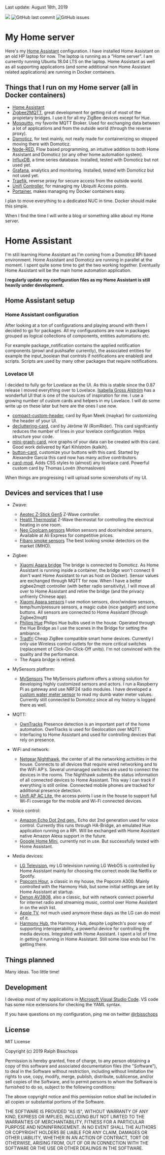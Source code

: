Last update: August 18th, 2019

![](https://img.shields.io/badge/Home%20Assistant-0.96.5-blue.svg)
![GitHub last commit](https://img.shields.io/github/last-commit/rbisschops/homeassistant)
![GitHub issues](https://img.shields.io/github/issues-raw/rbisschops/homeassistant)

# My Home server

Here's my [Home Assistant](https://home-assistant.io/) configuration. I have installed Home Assistant on an old HP laptop for now. The laptop is running as a "Home server". I am currently running Ubuntu 18.04 LTS on the laptop. Home Assistant as well as all supporting applications (and some additional non Home Assistant related applications) are running in Docker containers. 

## Things that I run on my Home server (all in Docker containers)

* [Home Assistant](https://home-assistant.io/)
* [Zigbee2MQTT](https://koenkk.github.io/zigbee2mqtt/), great development for getting rid of most of the propietary bridges. I use it for all my ZigBee devices except for Hue.
* [Mosquitto](https://mosquitto.org/), my favorite MQTT Broker. Used for exchanging data between a lot of applications and from the outside world (through the reverse proxy).
* [Domoticz](https://www.domoticz.com/), for test mainly, not really made for containerizing so stopped moving there with Domoticz.
* [Node-RED](https://nodered.org), Flow based programming, an intuitive addition to both Home Assistant and Domoticz (or any other home automation system).
* [InfluxDB](https://www.influxdata.com/), a time series database. Installed, tested with Domoticz but not used yet.
* [Grafana](https://grafana.com/), analytics and monitoring. Installed, tested with Domoticz but not used yet.
* [Traefik](https://traefik.io/), reverse proxy for secure access from the outside world.
* [Unifi Controller](https://www.ui.com/), for managing my Ubiquiti Access points.
* [Portainer](https://www.portainer.io/), makes managing my Docker containers easy.  

I plan to move everything to a dedicated NUC in time. Docker should make this simple.

When I find the time I will write a blog or something alike about my Home server.

# Home Assistant

I'm still learning Home Assistant as I'm coming from a Domoticz RPi based environment. Home Assistant and Domoticz are running in parallel at the moment. I spent quite some time to get the two working together. Eventually Home Assistant will be the main home automation application.   

**I regularly update my configuration files as my Home Assistant is still heavily under development.**

## Home Assistant setup

### Home Assistant configuration
After looking at a ton of configurations and playing around with them I decided to go for packages. All my configurations are now in packages grouped as logical collections of components, entities automations etc.

For example package_notification contains the applied notification components (prowl and pushsafer currently), the associated entities for example the input_boolean that controls if notifications are enabled) and scripts. Scripts are used by many other packages that require  notifications.   

### Lovelace UI
I decided to fully go for Lovelace as the UI. As this is stable since the 0.87 release I moved everything over to Lovelace. [Isabella Gross Alström](https://github.com/isabellaalstrom) has a wonderfull UI that is one of the sources of inspiration for me.
I use a growing number of custom cards and helpers in my Lovelace. I will do some write up on these later but here are the ones I use now.
* [compact-custom-header](https://github.com/maykar/compact-custom-header), card by Ryan Meek (maykar) for customizing the header of your UI. 
* [decluttering-card](https://github.com/custom-cards/decluttering-card), card by Jérôme W (RomRider). This card signifcantly reduces the number of lines in your lovelace configuration. Helps structure your code.
* [mini-graph-card](https://github.com/kalkih/mini-graph-card), nice graphs of your data can be created with this card. Good work delivered by Karl Kihlström (kalkih).
* [button-card](https://github.com/custom-cards/button-card), customize your buttons with this card. Started by Alexandre Garcia this card now has many active contributors.
* [card-mod](https://github.com/thomasloven/lovelace-card-mod), Adds CSS styles to (almost) any lovelace card. Powerful custom card by Thomas Lovén (thomasloven) 

When things are progressing I will upload some screenshots of my UI.

## Devices and services that I use

* Zwave:
  * [Aeotec Z-Stick Gen5](https://aeotec.com/z-wave-usb-stick) Z-Wave controller.
  * [Heatit Thermostat](https://www.heatit.com/heating-control/floor-heating-thermostats/heatit-z-wave-thermostat/) Z-Wave thermostat for controlling the electrical heating in one room.
  * [Neo Coolcam sensors](https://www.szneo.com/) Motion sensors and door/window sensors. Available at Ali Express for competitive prices.
  * [Fibaro smoke sensors](https://www.fibaro.com/en/) The best looking smoke detectors on the market (IMHO).

* Zigbee:
  * [Xiaomi Aqara bridge](https://www.aliexpress.com) The bridge is connected to Domoticz. As Home Assistant is running inside a container, the bridge won't connect (I don't want Home Assistant to run as host on Docker). Sensor values are exchanged through MQTT for now. When I have a better zigbee2mqtt controller (with better radio sensitivity), I will move all over to Home Assistant and retire the bridge (and the privacy unfrienly Chinese app).
  * [Xiaomi Aqara sensors](https://www.aliexpress.com) I use motion sensors, door/window sensors, temp/hum/pressure sensors, a magic cube (nice gadget!) and some buttons. All sensors are connected to Home Assistant (through Zigbee2mqtt)
  * [Philips Hue](https://www2.meethue.com) Philips Hue bulbs used in the house. Operated through the Hue Bridge as I use the scenes in the Bridge for setting the ambiance.
  * [Tradfri](https://www.ikea.com) Cheap ZigBee compatible smart home devices. Currently I only use Wireless control outlets for the more critical switches (replacement of Click-On-Click-Off units). I'm not convinced with the quality and the performance.
  * The Aqara bridge is retired. 

* MySensors platform:
  * [MySensors](https://www.mysensors.org/) The MySensors platform offers a strong solution for developing highly customized sensors and actors. I run a Raspberry Pi as gateway and use NRF24 radio modules. I have developed a [custom water meter sensor](https://www.openhardware.io/view/15/Itron-Aquadis-watermeter-sensor-V10) to read my dumb water meter values. Currently still connected to Domoticz since all my history is logged there as well.

* MQTT:
  * [OwnTracks](https://home-assistant.io/components/device_tracker.owntracks/) Presence detection is an important part of the home automation. OwnTracks is used for Geolocation over MQTT.
  * Interfacing to Home Assistant and used for controlling devices that rely on presence.

* WiFi and network:
  * [Netgear Nighthawk](https://www.netgear.nl/home/products/networking/wifi-routers/R7000.aspx), the center of all the networking activities in the house. Connects to all devices that require wired networking and to the WiFi AP's. Several unmanaged switches are used to connect the devices in the rooms. The Nighthawk submits the status information of all connected devices to Home Assistant. This way I can track if everything is still online. Connected mobile phones are tracked for additional presence detection. 
  * [Unifi AP AC Lite](https://www.ui.com/unifi/unifi-ap-ac-lite/), the access points I use in the house to support full Wi-Fi coverage for the mobile and Wi-Fi connected devices.

* Voice control:
  * [Amazon Echo Dot 2nd gen.](https://amazon.com), Echo dot 2nd generation used for voice control. Currently this runs through HA-Bridge, an emulated Hue application running on a RPi. Will be exchanged with Home Assistant native Amazon Alexa support in the future.
  * [Google Home Mini](https://store.google.com/product/google_home_mini), currently not in use. But successfully tested with Home Assistant.

* Media devices:
  * [LG Television](https://www.lg.com), my LG television running LG WebOS is controlled by Home Assistant mainly for choosing the correct mode like Netflix or Spotify.
  * [Popcorn Hour](https://www.cloudmedia.com/), a classic in my house, the Popcorn A300. Mainly controlled with the Harmony Hub, but some initial settings are set by Home Assistant at startup.
  * [Denon AV3808](https://www.denon.com), also a classic, but with network connect powerful for internet radio and streaming music, control over Home Assistant in on the wish list.
  * [Apple TV](https://www.apple.com), not much used anymore these days as the LG can do most of it.
  * [Harmony Hub](https://www.logitech.com), the Harmony Hub, despite Logitech's poor way of supporting interoperability, a powerful device for controlling the media devices. Integrated with Home Assistant. I spent a lot of time in getting it running in  Home Assistant. Still some lose ends but I'm getting there.

  
## Things planned

Many ideas. Too little time!

## Development

I develop most of my applications in [Microsoft Visual Studio Code](https://code.visualstudio.com/). VS code has some nice extensions for checking the YAML syntax.

If you have questions on my configuration, ping me on twitter [@rbisschops](https://twitter.com/rbisschops)

## License

MIT License

Copyright (c) 2019 Ralph Bisschops

Permission is hereby granted, free of charge, to any person obtaining a copy of this software and associated documentation files (the "Software"), to deal in the Software without restriction, including without limitation the rights to use, copy, modify, merge, publish, distribute, sublicense, and/or sell copies of the Software, and to permit persons to whom the Software is furnished to do so, subject to the following conditions:

The above copyright notice and this permission notice shall be included in all copies or substantial portions of the Software.

THE SOFTWARE IS PROVIDED "AS IS", WITHOUT WARRANTY OF ANY KIND, EXPRESS OR IMPLIED, INCLUDING BUT NOT LIMITED TO THE WARRANTIES OF MERCHANTABILITY, FITNESS FOR A PARTICULAR PURPOSE AND NONINFRINGEMENT. IN NO EVENT SHALL THE AUTHORS OR COPYRIGHT HOLDERS BE LIABLE FOR ANY CLAIM, DAMAGES OR OTHER LIABILITY, WHETHER IN AN ACTION OF CONTRACT, TORT OR OTHERWISE, ARISING FROM, OUT OF OR IN CONNECTION WITH THE SOFTWARE OR THE USE OR OTHER DEALINGS IN THE SOFTWARE.
